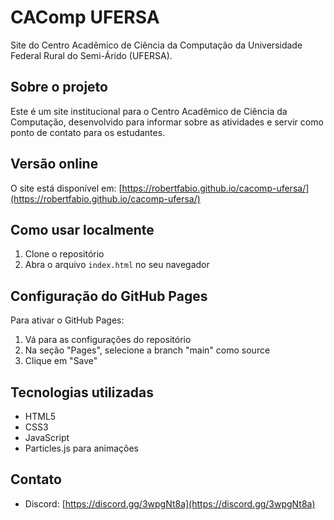 # CAComp UFERSA

Site do Centro Acadêmico de Ciência da Computação da Universidade Federal Rural do Semi-Árido (UFERSA).

## Sobre o projeto

Este é um site institucional para o Centro Acadêmico de Ciência da Computação, desenvolvido para informar sobre as atividades e servir como ponto de contato para os estudantes.

## Versão online

O site está disponível em: [https://robertfabio.github.io/cacomp-ufersa/](https://robertfabio.github.io/cacomp-ufersa/)

## Como usar localmente

1. Clone o repositório
2. Abra o arquivo `index.html` no seu navegador

## Configuração do GitHub Pages

Para ativar o GitHub Pages:

1. Vá para as configurações do repositório
2. Na seção "Pages", selecione a branch "main" como source
3. Clique em "Save"

## Tecnologias utilizadas

- HTML5
- CSS3
- JavaScript
- Particles.js para animações

## Contato

- Discord: [https://discord.gg/3wpgNt8a](https://discord.gg/3wpgNt8a)
